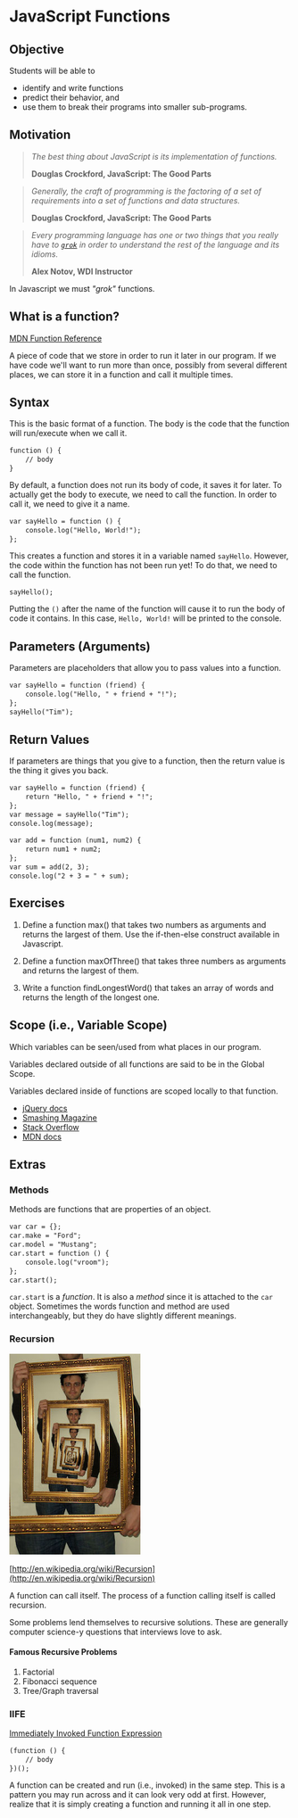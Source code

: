 JavaScript Functions
====================

Objective
---------

Students will be able to

* identify and write functions
* predict their behavior, and
* use them to break their programs into smaller sub-programs.

Motivation
----------

> *The best thing about JavaScript is its implementation of functions.*
>
> **Douglas Crockford, JavaScript: The Good Parts**

<!-- -->
> *Generally, the craft of programming is the factoring of a set of
> requirements into a set of functions and data structures.*
>
> **Douglas Crockford, JavaScript: The Good Parts**

<!-- -->
> *Every programming language has one or two things that you really have to  [`grok`](http://en.wikipedia.org/wiki/Grok) in order to understand the rest of the language and its idioms.*
>
> **Alex Notov, WDI Instructor**

In Javascript we must *"grok"* functions.

What is a function?
-------------------

[MDN Function Reference](https://developer.mozilla.org/en-US/docs/Web/JavaScript/Reference/Functions)

A piece of code that we store in order to run it later in our program.
If we have code we'll want to run more than once, possibly from
several different places, we can store it in a function and call it
multiple times.

Syntax
------

This is the basic format of a function.  The body is the code that the
function will run/execute when we call it.

```
function () {
    // body
}
```

By default, a function does not run its body of code, it saves it for
later. To actually get the body to execute, we need to call the
function. In order to call it, we need to give it a name.

```
var sayHello = function () {
    console.log("Hello, World!");
};
```

This creates a function and stores it in a variable named `sayHello`.
However, the code within the function has not been run yet! To do
that, we need to call the function.

```
sayHello();
```

Putting the `()` after the name of the function will cause it to run
the body of code it contains.  In this case, `Hello, World!` will be
printed to the console.

Parameters (Arguments)
----------

Parameters are placeholders that allow you to pass values into a
function.

```
var sayHello = function (friend) {
    console.log("Hello, " + friend + "!");
};
sayHello("Tim");
```

Return Values
-------------

If parameters are things that you give to a function, then the return
value is the thing it gives you back.

```
var sayHello = function (friend) {
    return "Hello, " + friend + "!";
};
var message = sayHello("Tim");
console.log(message);
```

```
var add = function (num1, num2) {
    return num1 + num2;
};
var sum = add(2, 3);
console.log("2 + 3 = " + sum);
```

Exercises
---------
1. Define a function max() that takes two numbers as arguments and
   returns the largest of them. Use the if-then-else construct
   available in Javascript.

2. Define a function maxOfThree() that takes three numbers as
   arguments and returns the largest of them.

3. Write a function findLongestWord() that takes an array of words and
   returns the length of the longest one.


Scope (i.e., Variable Scope)
----------------------------

Which variables can be seen/used from what places in our program.

Variables declared outside of all functions are said to be in the Global Scope.

Variables declared inside of functions are scoped locally to that function.

* [jQuery docs](http://learn.jquery.com/javascript-101/scope/)
* [Smashing Magazine](http://www.smashingmagazine.com/2009/08/01/what-you-need-to-know-about-javascript-scope/)
* [Stack Overflow](http://stackoverflow.com/questions/500431/what-is-the-scope-of-variables-in-javascript)
* [MDN docs](https://developer.mozilla.org/en-US/docs/Web/JavaScript/Reference/Statements/var)

Extras
------

### Methods ###

Methods are functions that are properties of an object.

```
var car = {};
car.make = "Ford";
car.model = "Mustang";
car.start = function () {
    console.log("vroom");
};
car.start();
```

`car.start` is a *function*. It is also a *method* since it is attached to
the `car` object.  Sometimes the words function and method are used
interchangeably, but they do have slightly different meanings.


### Recursion ###

![Picture within a Picture](recursion.jpg)

[http://en.wikipedia.org/wiki/Recursion](http://en.wikipedia.org/wiki/Recursion)

A function can call itself. The process of a function calling itself
is called recursion.

Some problems lend themselves to recursive solutions. These are
generally computer science-y questions that interviews love to ask.

#### Famous Recursive Problems ####

1. Factorial
2. Fibonacci sequence
3. Tree/Graph traversal

### IIFE ###

[Immediately Invoked Function Expression](http://gregfranko.com/blog/i-love-my-iife/)

```
(function () {
    // body
})();
```

A function can be created and run (i.e., invoked) in the same step.
This is a pattern you may run across and it can look very odd at
first. However,  realize that it is simply creating a function and
running it all in one step.
